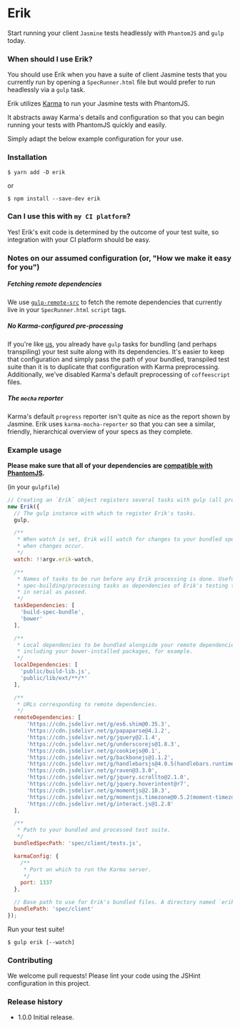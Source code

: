 # Erik

Start running your client `Jasmine` tests headlessly with `PhantomJS` and `gulp` today.

### When should I use Erik?

You should use Erik when you have a suite of client Jasmine tests that you currently run by opening a `SpecRunner.html` file but would prefer to run headlessly via a `gulp` task.

Erik utilizes [Karma](https://github.com/karma-runner/karma) to run your Jasmine tests with PhantomJS.

It abstracts away Karma's details and configuration so that you can begin running your tests with PhantomJS quickly and easily.

Simply adapt the below example configuration for your use.

### Installation

`$ yarn add -D erik`

or

`$ npm install --save-dev erik`

### Can I use this with `my CI platform`?

Yes! Erik's exit code is determined by the outcome of your test suite, so integration with your CI platform should be easy.

### Notes on our assumed configuration (or, "How we make it easy for you")

##### Fetching remote dependencies

We use [`gulp-remote-src`](https://github.com/ddliu/gulp-remote-src) to fetch the remote dependencies that currently live in your `SpecRunner.html` `script` tags.

##### No Karma-configured pre-processing

If you're like [us](https://github.com/mixmaxhq), you already have `gulp` tasks for bundling (and perhaps transpiling) your test suite along with its dependencies. It's easier to keep that configuration and simply pass the path of your bundled, transpiled test suite than it is to duplicate that configuration with Karma preprocessing. Additionally, we've disabled Karma's default preprocessing of `coffeescript` files.

##### The `mocha` reporter

Karma's default `progress` reporter isn't quite as nice as the report shown by Jasmine. Erik uses `karma-mocha-reporter` so that you can see a similar, friendly, hierarchical overview of your specs as they complete.

### Example usage

**Please make sure that all of your dependencies are [compatible with PhantomJS](https://kangax.github.io/compat-table/es6/#phantom).**

(in your `gulpfile`)
```js
// Creating an `Erik` object registers several tasks with gulp (all prefixed with 'erik-').
new Erik({
  // The gulp instance with which to register Erik's tasks.
  gulp,

  /**
   * When watch is set, Erik will watch for changes to your bundled spec and re-run the test suite
   * when changes occur.
   */
  watch: !!argv.erik-watch,

  /**
   * Names of tasks to be run before any Erik processing is done. Useful for registering your
   * spec-building/processing tasks as dependencies of Erik's testing task. These tasks will be run
   * in serial as passed.
   */
  taskDependencies: [
    'build-spec-bundle',
    'bower'
  ],

  /**
   * Local dependencies to be bundled alongside your remote dependencies. Glob strings. Useful for
   * including your bower-installed packages, for example.
   */
  localDependencies: [
    'public/build-lib.js',
    'public/lib/ext/**/*'
  ],

  /**
   * URLs corresponding to remote dependencies.
   */
  remoteDependencies: [
      'https://cdn.jsdelivr.net/g/es6.shim@0.35.3',
      'https://cdn.jsdelivr.net/g/papaparse@4.1.2',
      'https://cdn.jsdelivr.net/g/jquery@2.1.4',
      'https://cdn.jsdelivr.net/g/underscorejs@1.8.3',
      'https://cdn.jsdelivr.net/g/cookiejs@0.1',
      'https://cdn.jsdelivr.net/g/backbonejs@1.1.2',
      'https://cdn.jsdelivr.net/g/handlebarsjs@4.0.5(handlebars.runtime.min.js)',
      'https://cdn.jsdelivr.net/g/raven@3.3.0',
      'https://cdn.jsdelivr.net/g/jquery.scrollto@2.1.0',
      'https://cdn.jsdelivr.net/g/jquery.hoverintent@r7',
      'https://cdn.jsdelivr.net/g/momentjs@2.10.3',
      'https://cdn.jsdelivr.net/g/momentjs.timezone@0.5.2(moment-timezone-with-data.min.js)',
      'https://cdn.jsdelivr.net/g/interact.js@1.2.8'
  ],

  /**
   * Path to your bundled and processed test suite.
   */
  bundledSpecPath: 'spec/client/tests.js',

  karmaConfig: {
    /**
     * Port on which to run the Karma server.
     */
    port: 1337
  },

  // Base path to use for Erik's bundled files. A directory named `erik` will be created here.
  bundlePath: 'spec/client'
});
```

Run your test suite!

`$ gulp erik [--watch]`

### Contributing

We welcome pull requests! Please lint your code using the JSHint configuration in this project.

### Release history

* 1.0.0 Initial release.
